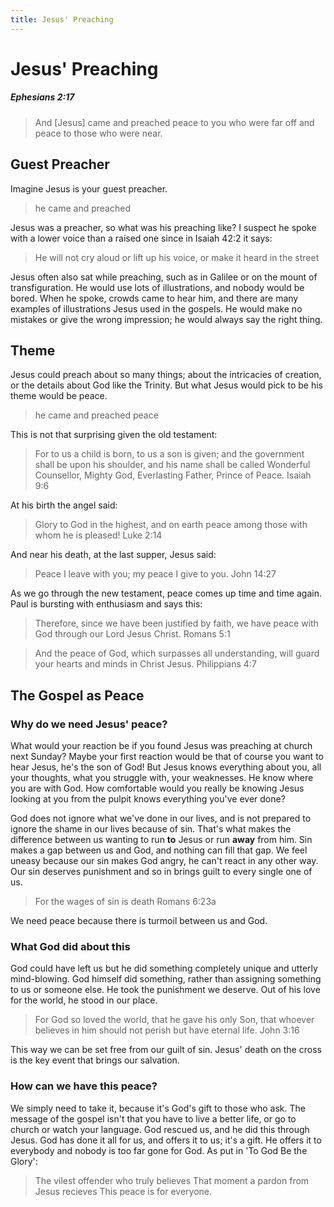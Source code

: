 ```yaml
---
title: Jesus' Preaching
---
```

# Jesus' Preaching
##### Ephesians 2:17
> And [Jesus] came and preached peace to you who were far off and peace to those who were near.

## Guest Preacher
Imagine Jesus is your guest preacher.

> he came and preached

Jesus was a preacher, so what was his preaching like?
I suspect he spoke with a lower voice than a raised one since in Isaiah 42:2 it says:

> He will not cry aloud or lift up his voice, or make it heard in the street

Jesus often also sat while preaching, such as in Galilee or on the mount of transfiguration.
He would use lots of illustrations, and nobody would be bored.
When he spoke, crowds came to hear him, and there are many examples of illustrations Jesus used in the gospels.
He would make no mistakes or give the wrong impression; he would always say the right thing.

## Theme
Jesus could preach about so many things; about the intricacies of creation, or the details about God like the Trinity.
But what Jesus would pick to be his theme would be peace.

> he came and preached peace

This is not that surprising given the old testament:

> For to us a child is born, to us a son is given;
> and the government shall be upon his shoulder,
> and his name shall be called Wonderful Counsellor,
> Mighty God, Everlasting Father, Prince of Peace.
Isaiah 9:6

At his birth the angel said:

> Glory to God in the highest, and on earth peace
> among those with whom he is pleased!
Luke 2:14

And near his death, at the last supper, Jesus said:

> Peace I leave with you; my peace I give to you.
John 14:27

As we go through the new testament, peace comes up time and time again.
Paul is bursting with enthusiasm and says this:

> Therefore, since we have been justified by faith,
> we have peace with God through our Lord Jesus Christ.
Romans 5:1

> And the peace of God, which surpasses all understanding,
> will guard your hearts and minds in Christ Jesus.
Philippians 4:7

## The Gospel as Peace
### Why do we need Jesus' peace?
What would your reaction be if you found Jesus was preaching at church next
Sunday?  Maybe your first reaction would be that of course you want to hear
Jesus, he's the son of God!  But Jesus knows everything about you, all your
thoughts, what you struggle with, your weaknesses.  He know where you are with
God.  How comfortable would you really be knowing Jesus looking at you from the
pulpit knows everything you've ever done?

God does not ignore what we've done in our lives, and is not prepared to ignore
the shame in our lives because of sin.  That's what makes the difference
between us wanting to run **to** Jesus or run **away** from him.
Sin makes a gap between us and God, and nothing can fill that gap.
We feel uneasy because our sin makes God angry, he can't react in any other way.
Our sin deserves punishment and so in brings guilt to every single one of us.

> For the wages of sin is death
Romans 6:23a

We need peace because there is turmoil between us and God.

### What God did about this
God could have left us but he did something completely unique and utterly mind-blowing.
God himself did something, rather than assigning something to us or someone else.
He took the punishment we deserve.
Out of his love for the world, he stood in our place.

> For God so loved the world, that he gave his only Son, that whoever believes
> in him should not perish but have eternal life.
John 3:16

This way we can be set free from our guilt of sin.
Jesus' death on the cross is the key event that brings our salvation.

### How can we have this peace?
We simply need to take it, because it's God's gift to those who ask.
The message of the gospel isn't that you have to live a better life, or go to
church or watch your language.
God rescued us, and he did this through Jesus.
God has done it all for us, and offers it to us; it's a gift.
He offers it to everybody and nobody is too far gone for God.
As put in 'To God Be the Glory':

> The vilest offender who truly believes
> That moment a pardon from Jesus recieves
This peace is for everyone.

